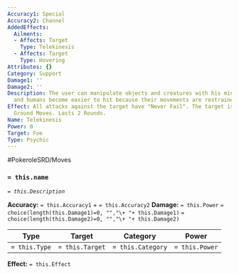 ```yaml
---
Accuracy1: Special
Accuracy2: Channel
AddedEffects:
  Ailments:
  - Affects: Target
    Type: Telekinesis
  - Affects: Target
    Type: Hovering
Attributes: {}
Category: Support
Damage1: ''
Damage2: ''
Description: The user can manipulate objects and creatures with his mind. Pokemon
  and humans become easier to hit because their movements are restrained.
Effect: All attacks against the target have "Never Fail". The target is immune to
  Ground Moves. Lasts 2 Rounds.
Name: Telekinesis
Power: 0
Target: Foe
Type: Psychic
---
```


#PokeroleSRD/Moves

### `= this.name`
*`= this.Description`*

**Accuracy:** `= this.Accuracy1` + `= this.Accuracy2`
**Damage:** `= this.Power` `= choice(length(this.Damage1)=0, "","\+ "+ this.Damage1)` `= choice(length(this.Damage2)=0, "","\+ "+ this.Damage2)`

| Type          | Target          | Category          | Power          |
| ------------- | --------------- | ----------------  | -------------- |
| `= this.Type` | `= this.Target` | `= this.Category` | `= this.Power` | 

**Effect:** `= this.Effect`